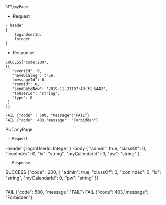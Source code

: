 ```
GET/myPage
```
 - Request
 ```
 - header
 {
     loginUserId:
     Integer
 }
 ```
 - Response
 ```
 SUCCESS{"code:200",
 [{
    "eventId": 0,
    "haveDialog": true,
    "messageId": 0,
    "roomId": 0,
    "sendDateNow": "2019-11-21T07:40:39.544Z",
    "toUserId": "string",
    "type": 0
  }
]}
```
```
FAIL {"code" : 500, "message":"FAIL"}
FAIL {"code": 403,"message": "Forbidden"}

```
PUT/myPage
```
 - Request
```
-header
{
    loginUserId:
    Integer
}
-body
{
  "admin": true,
  "classOf": 0,
  "iconIndex": 0,
  "id": "string",
  "myCalendarId": 0,
  "pw": "string"
}
```
 - Response
```
SUCCESS {"code" : 200, {
  "admin": true,
  "classOf": 0,
  "iconIndex": 0,
  "id": "string",
  "myCalendarId": 0,
  "pw": "string"
}}

```
```
FAIL {"code": 500, "message":"FAIL"}
FAIL {"code": 403,"message": "Forbidden"} 
```